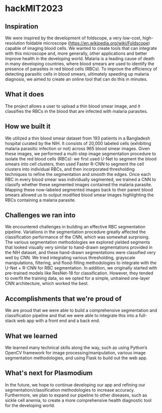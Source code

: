 # hackMIT2023


## Inspiration
We were inspired by the development of foldscope, a very low-cost, high-resolution foldable microscope (https://en.wikipedia.org/wiki/Foldscope) capable of imaging blood cells. We wanted to create tools that can integrate with this microscope and, more generally, other applications and better improve health in the developing world. Malaria is a leading cause of death in many developing countries, where blood smears are used to identify the presence of parasites in red blood cells (RBCs). To improve the efficiency of detecting parasitic cells in blood smears, ultimately speeding up malaria diagnosis, we aimed to create an online tool that can do this in minutes. 

## What it does
The project allows a user to upload a thin blood smear image, and it classifies the RBCs in the blood that are infected with malaria parasites.

## How we built it
We utilized a thin blood smear dataset from 193 patients in a Bangladesh hospital curated by the NIH. It consists of 20,000 labeled cells (exhibiting malaria parasitic infection or not) across 965 blood smear images. Given these images, we performed a multi-step image segmentation procedure to isolate the red blood cells (RBCs): we first used U-Net to segment the blood smears into cell clusters, then used Faster R-CNN to segment the cell clusters into individual RBCs, and then incorporated thresholding techniques to refine the segmentation and smooth the edges. Once each RBC in every blood smear was individually segmented, we trained a CNN to classify whether these segmented images contained the malaria parasite. Mapping these now-labeled segmented images back to their parent blood smears allowed us to output modified blood smear images highlighting the RBCs containing a malaria parasite. 

## Challenges we ran into
We encountered challenges in building an effective RBC segmentation pipeline. Variations in the segmentation procedure greatly affected the classification performance of the CNN, which was somewhat surprising. The various segmentation methodologies we explored yielded segments that looked visually very similar to hand-drawn segmentations provided in the NIH dataset, and these hand-drawn segmentations were classified very well by CNN. We tried integrating various thresholding, grayscale manipulations, filtering, and flood-filling methodologies to integrate with the U-Net + R-CNN for RBC segmentation. In addition, we originally started with pre-trained models like ResNet-18 for classification. However, they tended to overfit the training data, so we opted for a simple, untrained one-layer CNN architecture, which worked the best. 

## Accomplishments that we're proud of
We are proud that we were able to build a comprehensive segmentation and classification pipeline and that we were able to integrate this into a full-stack web app with a front end and a back end. 

## What we learned
We learned many technical skills along the way, such as using Python’s OpenCV framework for image processing/manipulation, various image segmentation methodologies, and using Flask to build out the web app.

## What's next for Plasmodium
In the future, we hope to continue developing our app and refining our segmentation/classification methodologies to increase accuracy. Furthermore, we plan to expand our pipeline to other diseases, such as sickle cell anemia, to create a more comprehensive health diagnostic tool for the developing world. 
